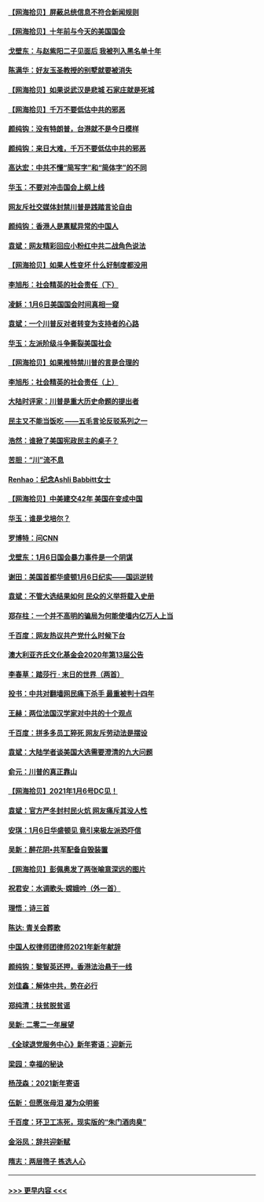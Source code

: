 #### [【网海拾贝】屏蔽总统信息不符合新闻规则](../pages/nsc993/n12699998.md?t=01202301) 
#### [【网海拾贝】十年前与今天的美国国会](../pages/nsc993/n12696993.md?t=01202301) 
#### [戈壁东：与赵紫阳二子见面后 我被列入黑名单十年](../pages/nsc993/n12696215.md?t=01202301) 
#### [陈满华：好友玉圣教授的别墅就要被消失](../pages/nsc993/n12695411.md?t=01202301) 
#### [【网海拾贝】如果说武汉是悲城 石家庄就是死城](../pages/nsc993/n12694589.md?t=01202301) 
#### [【网海拾贝】千万不要低估中共的邪恶](../pages/nsc993/n12692771.md?t=01202301) 
#### [颜纯钩：没有特朗普，台港就不是今日模样](../pages/nsc993/n12692678.md?t=01202301) 
#### [颜纯钩：来日大难，千万不要低估中共的邪恶](../pages/nsc993/n12692080.md?t=01202301) 
#### [高达宏：中共不懂“简写字”和“简体字”的不同](../pages/nsc993/n12692068.md?t=01202301) 
#### [华玉：不要对冲击国会上纲上线](../pages/nsc993/n12689948.md?t=01202301) 
#### [网友斥社交媒体封禁川普是践踏言论自由](../pages/nsc993/n12687482.md?t=01202301) 
#### [颜纯钩：香港人是禀赋异常的中国人](../pages/nsc993/n12685142.md?t=01202301) 
#### [袁斌：网友精彩回应小粉红中共二战角色说法](../pages/nsc993/n12684994.md?t=01202301) 
#### [【网海拾贝】如果人性变坏 什么好制度都没用](../pages/nsc993/n12683000.md?t=01202301) 
#### [李旭彤：社会精英的社会责任（下）](../pages/nsc993/n12680604.md?t=01202301) 
#### [凌稣：1月6日美国国会时间真相一窥](../pages/nsc993/n12682780.md?t=01202301) 
#### [袁斌：一个川普反对者转变为支持者的心路](../pages/nsc993/n12682700.md?t=01202301) 
#### [华玉：左派阶级斗争撕裂美国社会](../pages/nsc993/n12681226.md?t=01202301) 
#### [【网海拾贝】如果推特禁川普的言是合理的](../pages/nsc993/n12681232.md?t=01202301) 
#### [李旭彤：社会精英的社会责任（上）](../pages/nsc993/n12680501.md?t=01202301) 
#### [大陆时评家：川普是重大历史命题的提出者](../pages/nsc993/n12679904.md?t=01202301) 
#### [民主又不能当饭吃 ——五毛言论反驳系列之一](../pages/nsc993/n12679877.md?t=01202301) 
#### [浩然：谁掀了美国宪政民主的桌子？](../pages/nsc993/n12679850.md?t=01202301) 
#### [苦胆：“川”流不息](../pages/nsc993/n12678388.md?t=01202301) 
#### [Renhao：纪念Ashli Babbitt女士](../pages/nsc993/n12678359.md?t=01202301) 
#### [【网海拾贝】中美建交42年 美国在变成中国](../pages/nsc993/n12678324.md?t=01202301) 
#### [华玉：谁是戈培尔？](../pages/nsc993/n12677515.md?t=01202301) 
#### [罗博特：问CNN](../pages/nsc993/n12677172.md?t=01202301) 
#### [戈壁东：1月6日国会暴力事件是一个阴谋](../pages/nsc993/n12674639.md?t=01202301) 
#### [谢田：美国首都华盛顿1月6日纪实——国运逆转](../pages/nsc993/n12673190.md?t=01202301) 
#### [袁斌：不管大选结果如何 民众的义举将载入史册](../pages/nsc993/n12672787.md?t=01202301) 
#### [郑存柱：一个并不高明的骗局为何能使墙内亿万人上当](../pages/nsc993/n12671449.md?t=01202301) 
#### [千百度：网友热议共产党什么时候下台](../pages/nsc993/n12670442.md?t=01202301) 
#### [澳大利亚齐氏文化基金会2020年第13届公告](../pages/nsc993/n12670273.md?t=01202301) 
#### [李春草：踏莎行 · 末日的世界（两首）](../pages/nsc993/n12670253.md?t=01202301) 
#### [投书：中共对翻墙网民痛下杀手 最重被判十四年](../pages/nsc993/n12670190.md?t=01202301) 
#### [王赫：两位法国汉学家对中共的十个观点](../pages/nsc993/n12669593.md?t=01202301) 
#### [千百度：拼多多员工猝死 网友斥劳动法是摆设](../pages/nsc993/n12668081.md?t=01202301) 
#### [袁斌：大陆学者谈美国大选需要澄清的九大问题](../pages/nsc993/n12668023.md?t=01202301) 
#### [俞元：川普的真正靠山](../pages/nsc993/n12668000.md?t=01202301) 
#### [【网海拾贝】2021年1月6号DC见！](../pages/nsc993/n12664957.md?t=01202301) 
#### [袁斌：官方严冬封村民火炕 网友痛斥其没人性](../pages/nsc993/n12664882.md?t=01202301) 
#### [安琪：1月6日华盛顿见 竟引来极左派恐吓信](../pages/nsc993/n12664831.md?t=01202301) 
#### [吴新：醉花阴•共军配备自毁装置](../pages/nsc993/n12664766.md?t=01202301) 
#### [【网海拾贝】彭佩奥发了两张喻意深远的图片](../pages/nsc993/n12663515.md?t=01202301) 
#### [祝君安：水调歌头·嫦娥吟（外一首）](../pages/nsc993/n12663345.md?t=01202301) 
#### [理悟：诗三首](../pages/nsc993/n12663334.md?t=01202301) 
#### [陈达: 青关会葬歌](../pages/nsc993/n12663305.md?t=01202301) 
#### [中国人权律师团律师2021年新年献辞](../pages/nsc993/n12661792.md?t=01202301) 
#### [颜纯钩：黎智英还押，香港法治悬于一线](../pages/nsc993/n12661371.md?t=01202301) 
#### [刘佳鑫：解体中共，势在必行](../pages/nsc993/n12661335.md?t=01202301) 
#### [郑纯清：扶贫脱贫谣](../pages/nsc993/n12658729.md?t=01202301) 
#### [吴新: 二零二一年展望](../pages/nsc993/n12658664.md?t=01202301) 
#### [《全球退党服务中心》新年寄语：迎新元](../pages/nsc993/n12658408.md?t=01202301) 
#### [梁园：幸福的秘诀](../pages/nsc993/n12658061.md?t=01202301) 
#### [杨茂森：2021新年寄语](../pages/nsc993/n12658128.md?t=01202301) 
#### [伍新：但愿张母泪 凝为众明鉴](../pages/nsc993/n12656861.md?t=01202301) 
#### [千百度：环卫工冻死，现实版的“朱门酒肉臭”](../pages/nsc993/n12655588.md?t=01202301) 
#### [金浴凤：辞共迎新赋](../pages/nsc993/n12653369.md?t=01202301) 
#### [隋志：两层筛子 拣选人心](../pages/nsc993/n12653341.md?t=01202301) 

----
#### [ >>> 更早内容 <<< ](../indexes/nsc993-earlier.md)
